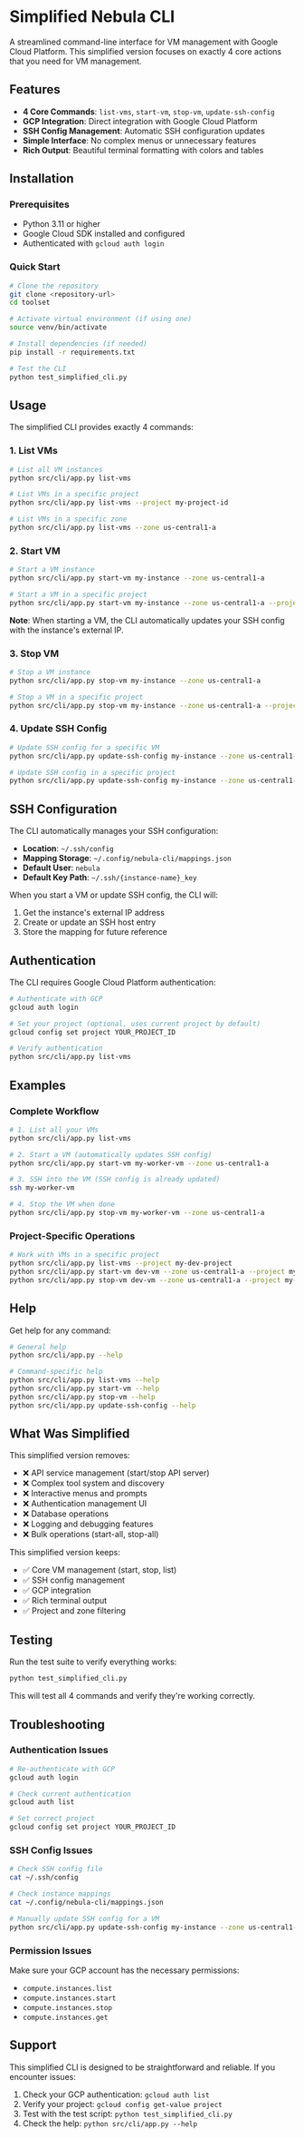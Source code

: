 # Simplified Nebula CLI

A streamlined command-line interface for VM management with Google Cloud Platform. This simplified version focuses on exactly 4 core actions that you need for VM management.

## Features

- **4 Core Commands**: `list-vms`, `start-vm`, `stop-vm`, `update-ssh-config`
- **GCP Integration**: Direct integration with Google Cloud Platform
- **SSH Config Management**: Automatic SSH configuration updates
- **Simple Interface**: No complex menus or unnecessary features
- **Rich Output**: Beautiful terminal formatting with colors and tables

## Installation

### Prerequisites

- Python 3.11 or higher
- Google Cloud SDK installed and configured
- Authenticated with `gcloud auth login`

### Quick Start

```bash
# Clone the repository
git clone <repository-url>
cd toolset

# Activate virtual environment (if using one)
source venv/bin/activate

# Install dependencies (if needed)
pip install -r requirements.txt

# Test the CLI
python test_simplified_cli.py
```

## Usage

The simplified CLI provides exactly 4 commands:

### 1. List VMs

```bash
# List all VM instances
python src/cli/app.py list-vms

# List VMs in a specific project
python src/cli/app.py list-vms --project my-project-id

# List VMs in a specific zone
python src/cli/app.py list-vms --zone us-central1-a
```

### 2. Start VM

```bash
# Start a VM instance
python src/cli/app.py start-vm my-instance --zone us-central1-a

# Start a VM in a specific project
python src/cli/app.py start-vm my-instance --zone us-central1-a --project my-project-id
```

**Note**: When starting a VM, the CLI automatically updates your SSH config with the instance's external IP.

### 3. Stop VM

```bash
# Stop a VM instance
python src/cli/app.py stop-vm my-instance --zone us-central1-a

# Stop a VM in a specific project
python src/cli/app.py stop-vm my-instance --zone us-central1-a --project my-project-id
```

### 4. Update SSH Config

```bash
# Update SSH config for a specific VM
python src/cli/app.py update-ssh-config my-instance --zone us-central1-a

# Update SSH config in a specific project
python src/cli/app.py update-ssh-config my-instance --zone us-central1-a --project my-project-id
```

## SSH Configuration

The CLI automatically manages your SSH configuration:

- **Location**: `~/.ssh/config`
- **Mapping Storage**: `~/.config/nebula-cli/mappings.json`
- **Default User**: `nebula`
- **Default Key Path**: `~/.ssh/{instance-name}_key`

When you start a VM or update SSH config, the CLI will:
1. Get the instance's external IP address
2. Create or update an SSH host entry
3. Store the mapping for future reference

## Authentication

The CLI requires Google Cloud Platform authentication:

```bash
# Authenticate with GCP
gcloud auth login

# Set your project (optional, uses current project by default)
gcloud config set project YOUR_PROJECT_ID

# Verify authentication
python src/cli/app.py list-vms
```

## Examples

### Complete Workflow

```bash
# 1. List all your VMs
python src/cli/app.py list-vms

# 2. Start a VM (automatically updates SSH config)
python src/cli/app.py start-vm my-worker-vm --zone us-central1-a

# 3. SSH into the VM (SSH config is already updated)
ssh my-worker-vm

# 4. Stop the VM when done
python src/cli/app.py stop-vm my-worker-vm --zone us-central1-a
```

### Project-Specific Operations

```bash
# Work with VMs in a specific project
python src/cli/app.py list-vms --project my-dev-project
python src/cli/app.py start-vm dev-vm --zone us-central1-a --project my-dev-project
python src/cli/app.py stop-vm dev-vm --zone us-central1-a --project my-dev-project
```

## Help

Get help for any command:

```bash
# General help
python src/cli/app.py --help

# Command-specific help
python src/cli/app.py list-vms --help
python src/cli/app.py start-vm --help
python src/cli/app.py stop-vm --help
python src/cli/app.py update-ssh-config --help
```

## What Was Simplified

This simplified version removes:
- ❌ API service management (start/stop API server)
- ❌ Complex tool system and discovery
- ❌ Interactive menus and prompts
- ❌ Authentication management UI
- ❌ Database operations
- ❌ Logging and debugging features
- ❌ Bulk operations (start-all, stop-all)

This simplified version keeps:
- ✅ Core VM management (start, stop, list)
- ✅ SSH config management
- ✅ GCP integration
- ✅ Rich terminal output
- ✅ Project and zone filtering

## Testing

Run the test suite to verify everything works:

```bash
python test_simplified_cli.py
```

This will test all 4 commands and verify they're working correctly.

## Troubleshooting

### Authentication Issues

```bash
# Re-authenticate with GCP
gcloud auth login

# Check current authentication
gcloud auth list

# Set correct project
gcloud config set project YOUR_PROJECT_ID
```

### SSH Config Issues

```bash
# Check SSH config file
cat ~/.ssh/config

# Check instance mappings
cat ~/.config/nebula-cli/mappings.json

# Manually update SSH config for a VM
python src/cli/app.py update-ssh-config my-instance --zone us-central1-a
```

### Permission Issues

Make sure your GCP account has the necessary permissions:
- `compute.instances.list`
- `compute.instances.start`
- `compute.instances.stop`
- `compute.instances.get`

## Support

This simplified CLI is designed to be straightforward and reliable. If you encounter issues:

1. Check your GCP authentication: `gcloud auth list`
2. Verify your project: `gcloud config get-value project`
3. Test with the test script: `python test_simplified_cli.py`
4. Check the help: `python src/cli/app.py --help`
